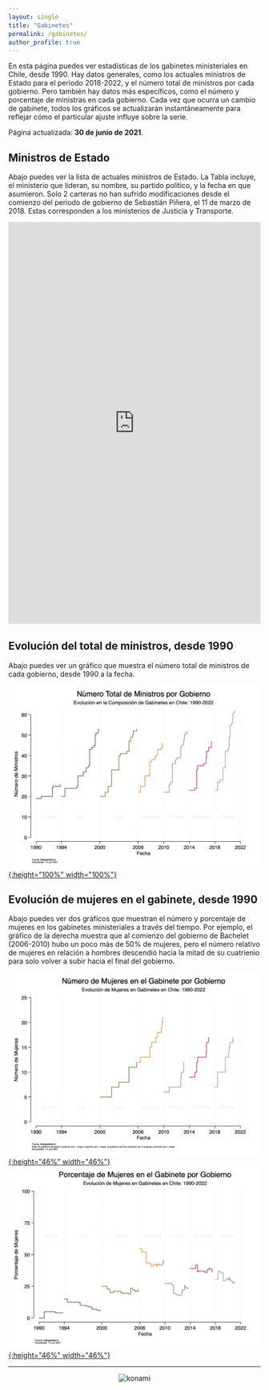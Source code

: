 ```yaml
---
layout: single
title: "Gabinetes"
permalink: /gabinetes/
author_profile: true
---
```


En esta página puedes ver estadísticas de los gabinetes ministeriales en Chile, desde 1990. Hay datos generales, como los actuales ministros de Estado para el periodo 2018-2022, y el número total de ministros por cada gobierno. Pero también hay datos más específicos, como el número y porcentaje de ministras en cada gobierno. Cada vez que ocurra un cambio de gabinete, todos los gráficos se actualizarán instantáneamente para reflejar cómo el particular ajuste influye sobre la serie.

Página actualizada: **30 de junio de 2021**.


## Ministros de Estado

Abajo puedes ver la lista de actuales ministros de Estado. La Tabla incluye, el ministerio que lideran, su nombre, su partido político, y la fecha en que asumieron. Solo 2 carteras no han sufrido modificaciones desde el comienzo del periodo de gobierno de Sebastián Piñera, el 11 de marzo de 2018. Estas corresponden a los ministerios de Justicia y Transporte.

<iframe title="" aria-label="table" id="datawrapper-chart-fG2aj" src="https://datawrapper.dwcdn.net/fG2aj/1/" scrolling="no" frameborder="0" style="width: 0; min-width: 100% !important; border: none;" height="803"></iframe><script type="text/javascript">!function(){"use strict";window.addEventListener("message",(function(e){if(void 0!==e.data["datawrapper-height"]){var t=document.querySelectorAll("iframe");for(var a in e.data["datawrapper-height"])for(var r=0;r<t.length;r++){if(t[r].contentWindow===e.source)t[r].style.height=e.data["datawrapper-height"][a]+"px"}}}))}();
</script>

## Evolución del total de ministros, desde 1990

Abajo puedes ver un gráfico que muestra el número total de ministros de cada gobierno, desde 1990 a la fecha.
    
[![cc](/images/gabinete/chile_gabinete_numero_total.png){:height="100%" width="100%"}](https://tresquintos.cl/images/gabinete/chile_gabinete_numero_total.png)
    
## Evolución de mujeres en el gabinete, desde 1990

Abajo puedes ver dos gráficos que muestran el número y porcentaje de mujeres en los gabinetes ministeriales a través del tiempo. Por ejemplo, el gráfico de la derecha muestra que al comienzo del gobierno de Bachelet (2006-2010) hubo un poco más de 50% de mujeres, pero el número relativo de mujeres en relación a hombres descendió hacia la mitad de su cuatrienio para solo volver a subir hacia el final del gobierno.

[![cc](/images/gabinete/chile_gabinete_numero_mujeres.png){:height="46%" width="46%"}](https://tresquintos.cl/images/gabinete/chile_gabinete_numero_mujeres.png)
[![cc](/images/gabinete/chile_gabinete_porcentaje_mujeres.png){:height="46%" width="46%"}](https://tresquintos.cl/gabinete/images/chile_gabinete_porcentaje_mujeres.png)

---

<!-- NES -->
<style>
.aligncenter {
    text-align: center;
}
</style>
<p class="aligncenter">
    <img src="/images/nes.png" width="30" height="30" alt="konami" />
</p>
<script src="/js/topsecret.js"></script>


<!-- Favicon -->
<link rel="apple-touch-icon" sizes="180x180" href="/apple-touch-icon.png">
<link rel="icon" type="image/png" sizes="32x32" href="/favicon-32x32.png">
<link rel="icon" type="image/png" sizes="16x16" href="/favicon-16x16.png">
<link rel="manifest" href="/site.webmanifest">
<link rel="mask-icon" href="/safari-pinned-tab.svg" color="#5bbad5">
<meta name="msapplication-TileColor" content="#b91d47">
<meta name="theme-color" content="#ffffff">
